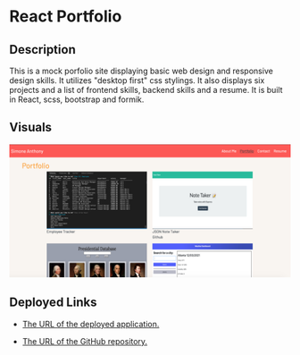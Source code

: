 # React Portfolio
## Description
This is a mock porfolio site displaying basic web design and responsive design skills. It utilizes "desktop first" css stylings. It also displays six projects
and a list of frontend skills, backend skills and a resume. It is built in React,
scss, bootstrap and formik.

<!-- This is deployed on github pages:
https://dev.to/yuribenjamin/how-to-deploy-react-app-in-github-pages-2a1f -->

## Visuals
![Portfolio Thumbnail](src/assets/thumbnail.png)

## Deployed Links

* [The URL of the deployed application.](https://simone188535.github.io/React-Portfolio-Homework/)

* [The URL of the GitHub repository.](https://github.com/simone188535/React-Portfolio-Homework)